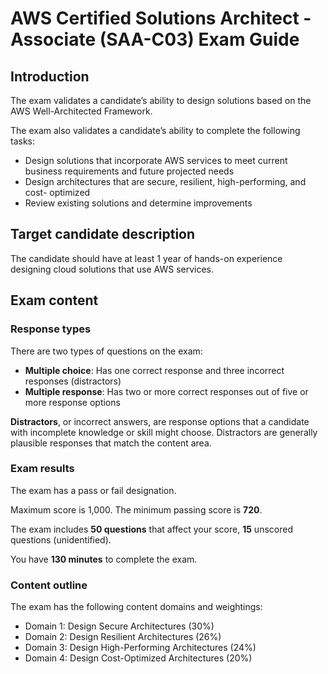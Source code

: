 # AWS Certified Solutions Architect - Associate (SAA-C03) Exam Guide

## Introduction

The exam validates a candidate’s ability to design solutions based on the AWS Well-Architected Framework.

The exam also validates a candidate’s ability to complete the following tasks:
- Design solutions that incorporate AWS services to meet current business requirements and future projected needs
- Design architectures that are secure, resilient, high-performing, and cost- optimized
- Review existing solutions and determine improvements


## Target candidate description

The candidate should have at least 1 year of hands-on experience designing cloud solutions that use AWS services.


## Exam content

### Response types

There are two types of questions on the exam:
- **Multiple choice**: Has one correct response and three incorrect responses (distractors)
- **Multiple response**: Has two or more correct responses out of five or more response options

**Distractors**, or incorrect answers, are response options that a candidate with incomplete knowledge or skill might choose. Distractors are generally plausible responses that match the content area.


### Exam results

The exam has a pass or fail designation.

Maximum score is 1,000. The minimum passing score is **720**. 

The exam includes **50 questions** that affect your score, **15** unscored questions (unidentified).

You have **130 minutes** to complete the exam.


### Content outline

The exam has the following content domains and weightings:
- Domain 1: Design Secure Architectures (30%)
- Domain 2: Design Resilient Architectures (26%)
- Domain 3: Design High-Performing Architectures (24%)
- Domain 4: Design Cost-Optimized Architectures (20%)

